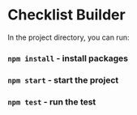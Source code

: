 # Checklist Builder

In the project directory, you can run:

### `npm install` - install packages

### `npm start` - start the project

### `npm test` - run the test
